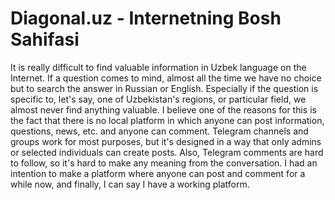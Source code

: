 # Diagonal.uz - Internetning Bosh Sahifasi
It is really difficult to find valuable information in Uzbek language on the Internet. If a question comes to mind, almost all the time we have no choice but to search the answer in Russian or English. Especially if the question is specific to, let's say, one of Uzbekistan's regions, or particular field, we almost never find anything valuable. I believe one of the reasons for this is the fact that there is no local platform in which anyone can post information, questions, news, etc. and anyone can comment. Telegram channels and groups work for most purposes, but it's designed in a way that only admins or selected individuals can create posts. Also, Telegram comments are hard to follow, so it's hard to make any meaning from the conversation. I had an intention to make a platform where anyone can post and comment for a while now, and finally, I can say I have a working platform.
